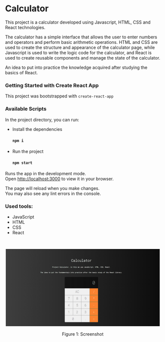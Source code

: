 # Calculator
This project is a calculator developed using Javascript, HTML, CSS and React technologies. 

The calculator has a simple interface that allows the user to enter numbers and operators and perform basic arithmetic operations. HTML and CSS are used to create the structure and appearance of the calculator page, while Javascript is used to write the logic code for the calculator, and React is used to create reusable components and manage the state of the calculator.

An idea to put into practice the knowledge acquired after studying the basics of React.

### Getting Started with Create React App

This project was bootstrapped with `create-react-app`

### Available Scripts

In the project directory, you can run:

- Install the dependencies
    #### `npm i`

- Run the project
    #### `npm start`


Runs the app in the development mode.\
Open [http://localhost:3000](http://localhost:3000) to view it in your browser.

The page will reload when you make changes.\
You may also see any lint errors in the console.

### Used tools:
- JavaScript
- HTML
- CSS
- React


<br>

<p align="center">
  <img src="./src/imgs/captura.png" width="500px" alt="Screenshot Calculator">
  <p align="center">Figure 1: Screenshot</p>
</p>
